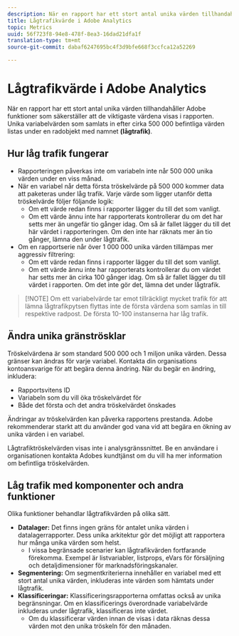 ```yaml
---
description: När en rapport har ett stort antal unika värden tillhandahåller Adobe funktioner som säkerställer att de viktigaste värdena visas i rapporten.
title: Lågtrafikvärde i Adobe Analytics
topic: Metrics
uuid: 56f723f8-94e8-478f-8ea3-16dad21dfa1f
translation-type: tm+mt
source-git-commit: dabaf6247695bc4f3d9bfe668f3ccfca12a52269

---
```



# Lågtrafikvärde i Adobe Analytics

När en rapport har ett stort antal unika värden tillhandahåller Adobe funktioner som säkerställer att de viktigaste värdena visas i rapporten. Unika variabelvärden som samlats in efter cirka 500 000 befintliga värden listas under en radobjekt med namnet **(lågtrafik)**.

## Hur låg trafik fungerar

* Rapporteringen påverkas inte om variabeln inte når 500 000 unika värden under en viss månad.
* När en variabel når detta första tröskelvärde på 500 000 kommer data att paketeras under låg trafik. Varje värde som ligger utanför detta tröskelvärde följer följande logik:
   * Om ett värde redan finns i rapporter lägger du till det som vanligt.
   * Om ett värde ännu inte har rapporterats kontrollerar du om det har setts mer än ungefär tio gånger idag. Om så är fallet lägger du till det här värdet i rapporteringen. Om den inte har räknats mer än tio gånger, lämna den under lågtrafik.
* Om en rapportserie når över 1 000 000 unika värden tillämpas mer aggressiv filtrering:
   * Om ett värde redan finns i rapporter lägger du till det som vanligt.
   * Om ett värde ännu inte har rapporterats kontrollerar du om värdet har setts mer än cirka 100 gånger idag. Om så är fallet lägger du till värdet i rapporten. Om det inte gör det, lämna det under lågtrafik.

>[!NOTE] Om ett variabelvärde tar emot tillräckligt mycket trafik för att lämna lågtrafikpytsen flyttas inte de första värdena som samlas in till respektive radpost. De första 10-100 instanserna har låg trafik.

## Ändra unika gränströsklar

Tröskelvärdena är som standard 500 000 och 1 miljon unika värden. Dessa gränser kan ändras för varje variabel. Kontakta din organisations kontoansvarige för att begära denna ändring. När du begär en ändring, inkludera:

* Rapportsvitens ID
* Variabeln som du vill öka tröskelvärdet för
* Både det första och det andra tröskelvärdet önskades

Ändringar av tröskelvärden kan påverka rapportens prestanda. Adobe rekommenderar starkt att du använder god vana vid att begära en ökning av unika värden i en variabel.

Lågtrafiktröskelvärden visas inte i analysgränssnittet. Be en användare i organisationen kontakta Adobes kundtjänst om du vill ha mer information om befintliga tröskelvärden.

## Låg trafik med komponenter och andra funktioner

Olika funktioner behandlar lågtrafikvärden på olika sätt.

* **Datalager:** Det finns ingen gräns för antalet unika värden i datalagerrapporter. Dess unika arkitektur gör det möjligt att rapportera hur många unika värden som helst.
   * I vissa begränsade scenarier kan lågtrafikvärden fortfarande förekomma. Exempel är listvariabler, listprops, eVars för försäljning och detaljdimensioner för marknadsföringskanaler.
* **Segmentering:** Om segmentkriterierna innehåller en variabel med ett stort antal unika värden, inkluderas inte värden som hämtats under lågtrafik.
* **Klassificeringar:** Klassificeringsrapporterna omfattas också av unika begränsningar. Om en klassificerings överordnade variabelvärde inkluderas under lågtrafik, klassificeras inte värdet.
   * Om du klassificerar värden innan de visas i data räknas dessa värden mot den unika tröskeln för den månaden.
